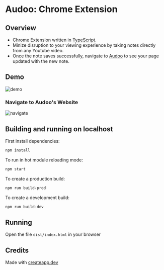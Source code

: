 # Audoo: Chrome Extension
## Overview

- Chrome Extension written in [TypeScript](https://www.typescriptlang.org/).
- Minize disruption to your viewing experience by taking notes directly from any Youtube video.
- Once the note saves successfully, navigate to [Audoo](https://bit.ly/audoo-it) to see your page updated with the new note.

## Demo
![demo](http://g.recordit.co/L1XOcYBhND.gif)

### Navigate to Audoo's Website
![navigate](http://g.recordit.co/iaPHn2fuBT.gif)

## Building and running on localhost

First install dependencies:

```sh
npm install
```

To run in hot module reloading mode:

```sh
npm start
```

To create a production build:

```sh
npm run build-prod
```

To create a development build:

```sh
npm run build-dev
```

## Running

Open the file `dist/index.html` in your browser

## Credits

Made with [createapp.dev](https://createapp.dev/)
